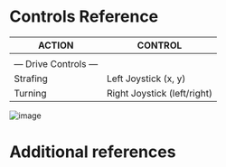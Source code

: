 # Controls Reference

| ACTION | CONTROL |
| --- | --- |
|  |  |
| — Drive Controls — |  |
| Strafing | Left Joystick (x, y) |
| Turning | Right Joystick (left/right) |

![image](https://user-images.githubusercontent.com/97851399/224804631-e1b80a12-a5bf-48d3-ae85-10b312997ce7.png)


# Additional references
